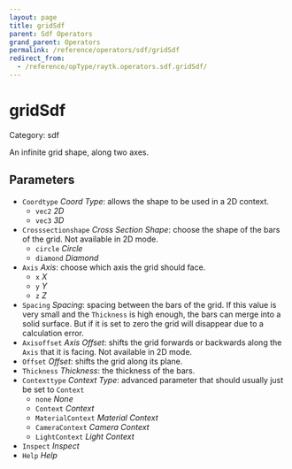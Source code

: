 ```yaml
---
layout: page
title: gridSdf
parent: Sdf Operators
grand_parent: Operators
permalink: /reference/operators/sdf/gridSdf
redirect_from:
  - /reference/opType/raytk.operators.sdf.gridSdf/
---
```


# gridSdf

Category: sdf



An infinite grid shape, along two axes.

## Parameters

* `Coordtype` *Coord Type*: allows the shape to be used in a 2D context.
  * `vec2` *2D*
  * `vec3` *3D*
* `Crosssectionshape` *Cross Section Shape*: choose the shape of the bars of the grid. Not available in 2D mode.
  * `circle` *Circle*
  * `diamond` *Diamond*
* `Axis` *Axis*: choose which axis the grid should face.
  * `x` *X*
  * `y` *Y*
  * `z` *Z*
* `Spacing` *Spacing*: spacing between the bars of the grid. If this value is very small and the `Thickness` is high enough, the bars can merge into a solid surface. But if it is set to zero the grid will disappear due to a calculation error.
* `Axisoffset` *Axis Offset*: shifts the grid forwards or backwards along the `Axis` that it is facing. Not available in 2D mode.
* `Offset` *Offset*: shifts the grid along its plane.
* `Thickness` *Thickness*: the thickness of the bars.
* `Contexttype` *Context Type*: advanced parameter that should usually just be set to `Context`
  * `none` *None*
  * `Context` *Context*
  * `MaterialContext` *Material Context*
  * `CameraContext` *Camera Context*
  * `LightContext` *Light Context*
* `Inspect` *Inspect*
* `Help` *Help*